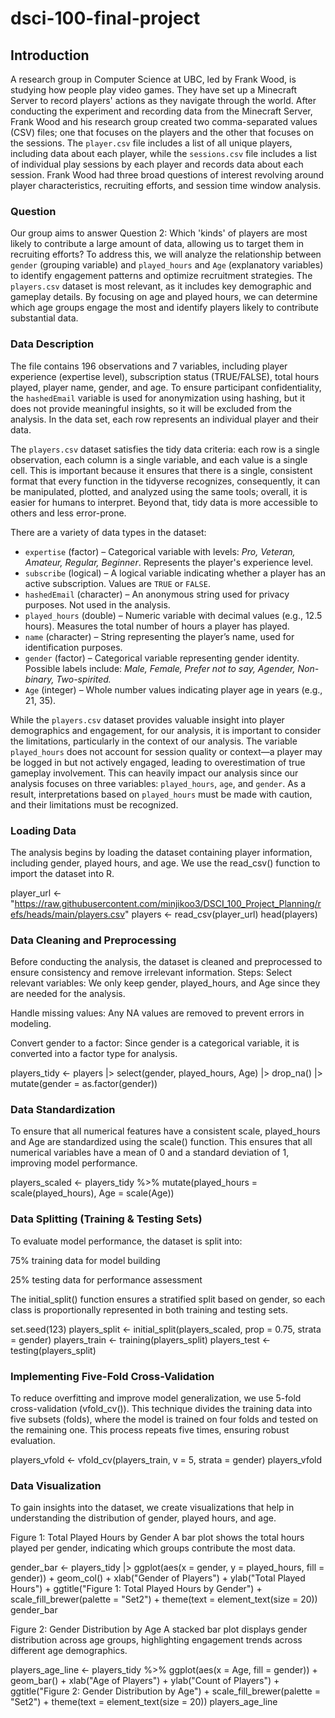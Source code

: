 # dsci-100-final-project
## Introduction
  A research group in Computer Science at UBC, led by Frank Wood, is studying how people play video games. They have set up a Minecraft Server to record players' actions as they navigate through the world. After conducting the experiment and recording data from the Minecraft Server, Frank Wood and his research group created two comma-separated values (CSV) files; one that focuses on the players and the other that focuses on the sessions. The `player.csv` file includes a list of all unique players, including data about each player, while the `sessions.csv` file includes a list of individual play sessions by each player and records data about each session. Frank Wood had three broad questions of interest revolving around player characteristics, recruiting efforts, and session time window analysis. 

### Question
  Our group aims to answer Question 2: Which 'kinds' of players are most likely to contribute a large amount of data, allowing us to target them in recruiting efforts? To address this, we will analyze the relationship between `gender` (grouping variable) and `played_hours` and `Age` (explanatory variables) to identify engagement patterns and optimize recruitment strategies. The `players.csv` dataset is most relevant, as it includes key demographic and gameplay details. By focusing on age and played hours, we can determine which age groups engage the most and identify players likely to contribute substantial data. 

 ### Data Description
  The file contains 196 observations and 7 variables, including player experience (expertise level), subscription status (TRUE/FALSE), total hours played, player name, gender, and age. To ensure participant confidentiality, the `hashedEmail` variable is used for anonymization using hashing, but it does not provide meaningful insights, so it will be excluded from the analysis. In the data set, each row represents an individual player and their data. 
 
  The `players.csv` dataset satisfies the tidy data criteria: each row is a single observation, each column is a single variable, and each value is a single cell. This is important because it ensures that there is a single, consistent format that every function in the tidyverse recognizes, consequently, it can be manipulated, plotted, and analyzed using the same tools; overall, it is easier for humans to interpret. Beyond that, tidy data is more accessible to others and less error-prone. 

There are a variety of data types in the dataset: 
* `expertise` (factor) – Categorical variable with levels: _Pro, Veteran, Amateur, Regular, Beginner_. Represents the player's experience level. 
* `subscribe` (logical) – A logical variable indicating whether a player has an active subscription. Values are `TRUE` or `FALSE`. 
* `hashedEmail` (character) – An anonymous string used for privacy purposes. Not used in the analysis.
* `played_hours` (double) – Numeric variable with decimal values (e.g., 12.5 hours). Measures the total number of hours a player has played.
* `name` (character) – String representing the player’s name, used for identification purposes. 
* `gender` (factor) – Categorical variable representing gender identity. Possible labels include: _Male, Female, Prefer not to say, Agender, Non-binary, Two-spirited._
* `Age` (integer) – Whole number values indicating player age in years (e.g., 21, 35). 

While the `players.csv` dataset provides valuable insight into player demographics and engagement, for our analysis, it is important to consider the limitations, particularly in the context of our analysis. The variable `played_hours` does not account for session quality or context—a player may be logged in but not actively engaged, leading to overestimation of true gameplay involvement. This can heavily impact our analysis since our analysis focuses on three variables: `played_hours`, `age`, and `gender`. As a result, interpretations based on `played_hours` must be made with caution, and their limitations must be recognized. 

### Loading Data
The analysis begins by loading the dataset containing player information, including gender, played hours, and age. We use the read_csv() function to import the dataset into R.

player_url <- "https://raw.githubusercontent.com/minjikoo3/DSCI_100_Project_Planning/refs/heads/main/players.csv"
players <- read_csv(player_url)
head(players)

###  Data Cleaning and Preprocessing
Before conducting the analysis, the dataset is cleaned and preprocessed to ensure consistency and remove irrelevant information.
Steps:
Select relevant variables: We only keep gender, played_hours, and Age since they are needed for the analysis.

Handle missing values: Any NA values are removed to prevent errors in modeling.

Convert gender to a factor: Since gender is a categorical variable, it is converted into a factor type for analysis.

players_tidy <- players |>
select(gender, played_hours, Age) |>
drop_na() |> 
mutate(gender = as.factor(gender))

### Data Standardization
To ensure that all numerical features have a consistent scale, played_hours and Age are standardized using the scale() function. This ensures that all numerical variables have a mean of 0 and a standard deviation of 1, improving model performance.

players_scaled <- players_tidy %>%
mutate(played_hours = scale(played_hours), Age = scale(Age))

### Data Splitting (Training & Testing Sets)
To evaluate model performance, the dataset is split into:

75% training data for model building

25% testing data for performance assessment

The initial_split() function ensures a stratified split based on gender, so each class is proportionally represented in both training and testing sets.

set.seed(123)
players_split <- initial_split(players_scaled, prop = 0.75, strata = gender)
players_train <- training(players_split)
players_test <- testing(players_split)

### Implementing Five-Fold Cross-Validation
To reduce overfitting and improve model generalization, we use 5-fold cross-validation (vfold_cv()). This technique divides the training data into five subsets (folds), where the model is trained on four folds and tested on the remaining one. This process repeats five times, ensuring robust evaluation.

players_vfold <- vfold_cv(players_train, v = 5, strata = gender)
players_vfold

### Data Visualization
To gain insights into the dataset, we create visualizations that help in understanding the distribution of gender, played hours, and age.

Figure 1: Total Played Hours by Gender
A bar plot shows the total hours played per gender, indicating which groups contribute the most data.

gender_bar <- players_tidy |>
ggplot(aes(x = gender, y = played_hours, fill = gender)) +
geom_col() +
xlab("Gender of Players") +
ylab("Total Played Hours") +
ggtitle("Figure 1: Total Played Hours by Gender") +
scale_fill_brewer(palette = "Set2") +
theme(text = element_text(size = 20))
gender_bar

Figure 2: Gender Distribution by Age
A stacked bar plot displays gender distribution across age groups, highlighting engagement trends across different age demographics.

players_age_line <- players_tidy %>%
ggplot(aes(x = Age, fill = gender)) + 
geom_bar() + 
xlab("Age of Players") +
ylab("Count of Players") +
ggtitle("Figure 2: Gender Distribution by Age") +
scale_fill_brewer(palette = "Set2") + 
theme(text = element_text(size = 20))
players_age_line
